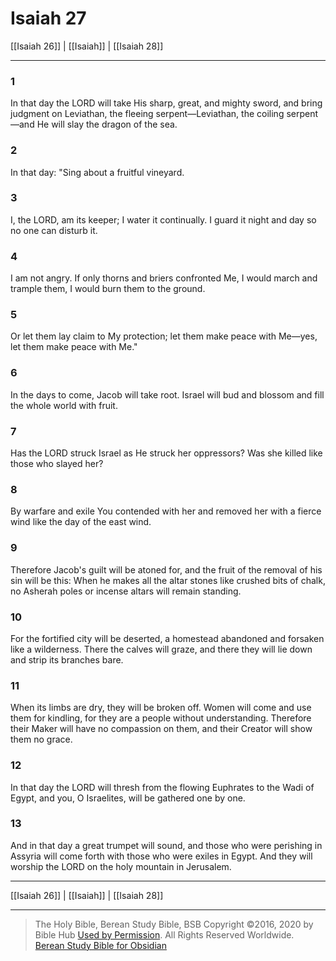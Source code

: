 # Isaiah 27

[[Isaiah 26]] | [[Isaiah]] | [[Isaiah 28]]

---

### 1
In that day the LORD will take His sharp, great, and mighty sword, and bring judgment on Leviathan, the fleeing serpent—Leviathan, the coiling serpent—and He will slay the dragon of the sea.

### 2
In that day: "Sing about a fruitful vineyard.

### 3
I, the LORD, am its keeper; I water it continually. I guard it night and day so no one can disturb it.

### 4
I am not angry. If only thorns and briers confronted Me, I would march and trample them, I would burn them to the ground.

### 5
Or let them lay claim to My protection; let them make peace with Me—yes, let them make peace with Me."

### 6
In the days to come, Jacob will take root. Israel will bud and blossom and fill the whole world with fruit.

### 7
Has the LORD struck Israel as He struck her oppressors? Was she killed like those who slayed her?

### 8
By warfare and exile You contended with her and removed her with a fierce wind like the day of the east wind.

### 9
Therefore Jacob's guilt will be atoned for, and the fruit of the removal of his sin will be this: When he makes all the altar stones like crushed bits of chalk, no Asherah poles or incense altars will remain standing.

### 10
For the fortified city will be deserted, a homestead abandoned and forsaken like a wilderness. There the calves will graze, and there they will lie down and strip its branches bare.

### 11
When its limbs are dry, they will be broken off. Women will come and use them for kindling, for they are a people without understanding. Therefore their Maker will have no compassion on them, and their Creator will show them no grace.

### 12
In that day the LORD will thresh from the flowing Euphrates to the Wadi of Egypt, and you, O Israelites, will be gathered one by one.

### 13
And in that day a great trumpet will sound, and those who were perishing in Assyria will come forth with those who were exiles in Egypt. And they will worship the LORD on the holy mountain in Jerusalem.

---

[[Isaiah 26]] | [[Isaiah]] | [[Isaiah 28]]

---

> The Holy Bible, Berean Study Bible, BSB
> Copyright &copy;2016, 2020 by Bible Hub
> [Used by Permission](https://berean.bible/terms.htm). All Rights Reserved Worldwide.
> [Berean Study Bible for Obsidian](https://github.com/gapmiss/berean-study-bible-for-obsidian)</small>

